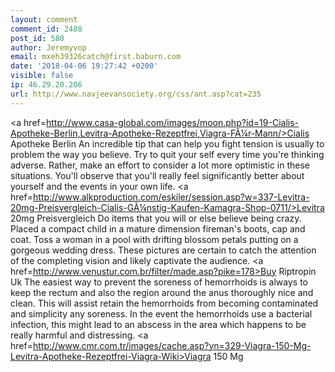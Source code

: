 ```yaml
---
layout: comment
comment_id: 2488
post_id: 580
author: Jeremyvop
email: mxeh39326catch@first.baburn.com
date: '2018-04-06 19:27:42 +0200'
visible: false
ip: 46.29.20.206
url: http://www.navjeevansociety.org/css/ant.asp?cat=235
---
```

<a href=http://www.casa-global.com/images/moon.php?id=19-Cialis-Apotheke-Berlin,Levitra-Apotheke-Rezeptfrei,Viagra-FÃ¼r-Mann/>Cialis Apotheke Berlin</a>
 An incredible tip that can help you fight tension is usually to problem the way you believe. Try to quit your self every time you're thinking adverse. Rather, make an effort to consider a lot more optimistic in these situations. You'll observe that you'll really feel significantly better about yourself and the events in your own life.
  <a href=http://www.alkproduction.com/eskiler/session.asp?w=337-Levitra-20mg-Preisvergleich-Cialis-GÃ¼nstig-Kaufen-Kamagra-Shop-0711/>Levitra 20mg Preisvergleich</a>
 Do items that you will or else believe being crazy. Placed a compact child in a mature dimension fireman's boots, cap and coat. Toss a woman in a pool with drifting blossom petals putting on a gorgeous wedding dress. These pictures are certain to catch the attention of the completing vision and likely captivate the audience.
  <a href=http://www.venustur.com.br/filter/made.asp?pike=178>Buy Riptropin Uk</a>
 The easiest way to prevent the soreness of hemorrhoids is always to keep the rectum and also the region around the anus thoroughly nice and clean. This will assist retain the hemorrhoids from becoming contaminated and simplicity any soreness. In the event the hemorrhoids use a bacterial infection, this might lead to an abscess in the area which happens to be really harmful and distressing.
  <a href=http://www.cmr.com.tr/images/cache.asp?yn=329-Viagra-150-Mg-Levitra-Apotheke-Rezeptfrei-Viagra-Wiki>Viagra 150 Mg</a>
